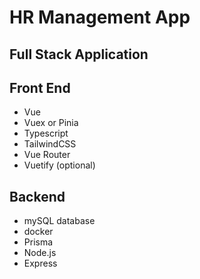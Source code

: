 # HR Management App

## Full Stack Application

## Front End

- Vue
- Vuex or Pinia
- Typescript
- TailwindCSS
- Vue Router
- Vuetify (optional)

## Backend

- mySQL database
- docker
- Prisma
- Node.js
- Express